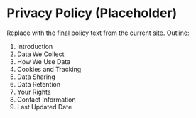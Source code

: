# Privacy Policy (Placeholder)

Replace with the final policy text from the current site. Outline:

1. Introduction
2. Data We Collect
3. How We Use Data
4. Cookies and Tracking
5. Data Sharing
6. Data Retention
7. Your Rights
8. Contact Information
9. Last Updated Date
